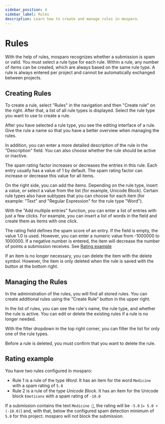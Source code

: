```yaml
---
sidebar_position: 4
sidebar_label: Rules
description: Learn how to create and manage rules in mosparo.
---
```


# Rules

With the help of rules, mosparo recognizes whether a submission is spam or valid. You must select a rule type for each rule. Within a rule, any number of items can be created, which are always based on the same rule type. A rule is always entered per project and cannot be automatically exchanged between projects.

## Creating Rules

To create a rule, select "Rules" in the navigation and then "Create rule" on the right. After that, a list of all rule types is displayed. Select the rule type you want to use to create a rule.

After you have selected a rule type, you see the editing interface of a rule. Give the rule a name so that you have a better overview when managing the rules.

In addition, you can enter a more detailed description of the rule in the "Description" field. You can also choose whether the rule should be active or inactive.

The spam rating factor increases or decreases the entries in this rule. Each entry usually has a value of 1 by default. The spam rating factor can increase or decrease this value for all items.

On the right side, you can add the items. Depending on the rule type, insert a value, or select a value from the list (for example, Unicode Block). Certain rule types also have subtypes that you can choose for each item (for example: "Text" and "Regular Expression" for the rule type "Word").

With the "Add multiple entries" function, you can enter a list of entries with just a few clicks. For example, you can insert a list of words in the field and create them as items with one click.

The rating field defines the spam score of an entry. If the field is empty, the value 1.0 is used. However, you can enter a numeric value from -1000000 to 1000000. If a negative number is entered, the item will decrease the number of points a submission receives. See [Rating example](#rating-example)

If an item is no longer necessary, you can delete the item with the delete symbol. However, the item is only deleted when the rule is saved with the button at the bottom right.

## Managing the Rules

In the administration of the rules, you will find all stored rules. You can create additional rules using the "Create Rule" button in the upper right.

In the list of rules, you can see the rule's name, the rule type, and whether the rule is active. You can edit or delete the existing rules if a rule is no longer needed.

With the filter dropdown in the top right corner, you can filter the list for only one of the rule types.

Before a rule is deleted, you must confirm that you want to delete the rule.

## Rating example

You have two rules configured in mosparo:

- Rule 1 is a rule of the type _Word_. It has an item for the word `Medicine` with a spam rating of `5.0`
- Rule 2 is a rule of the type _Unicode Block_. It has an item for the Unicode block `Emoticons` with a spam rating of `-10.0`

If a submission contains the text `Medicine 💊`, the rating will be `-5.0` (`= 5.0 + (-10.0)`) and, with that, below the configured spam detection minimum of `5.0` for this project. mosparo will not block the submission.
